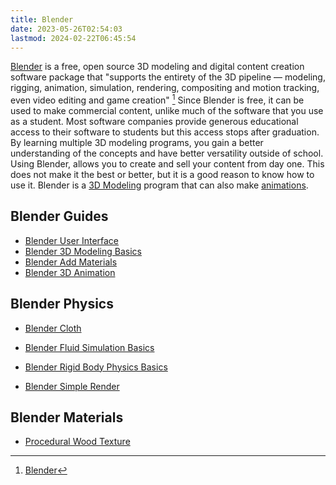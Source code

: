 ```yaml
---
title: Blender
date: 2023-05-26T02:54:03
lastmod: 2024-02-22T06:45:54
---
```


[Blender](https://www.blender.org) is a free, open source 3D modeling and digital content creation software package that "supports the entirety of the 3D pipeline — modeling, rigging, animation, simulation, rendering, compositing and motion tracking, even video editing and game creation" [^1] Since Blender is free, it can be used to make commercial content, unlike much of the software that you use as a student. Most software companies provide generous educational access to their software to students but this access stops after graduation. By learning multiple 3D modeling programs, you gain a better understanding of the concepts and have better versatility outside of school. Using Blender, allows you to create and sell your content from day one. This does not make it the best or better, but it is a good reason to know how to use it. Blender is a [3D Modeling](../3d-modeling.md) program that can also make [animations](../../video/animation.md).

## Blender Guides

- [Blender User Interface](./user-interface-blender.md)
- [Blender 3D Modeling Basics](./3d-modeling-basics-blender.md)
- [Blender Add Materials](./blender-add-materials.md)
- [Blender 3D Animation](./3d-animation-blender.md)

## Blender Physics

- [Blender Cloth](./cloth-quick-start-tutorial-blender.md)
- [Blender Fluid Simulation Basics](./fluid-simulation-basics-blender.md)
- [Blender Rigid Body Physics Basics](./rigid-body-physics-quick-start-tutorial-blender.md)

- [Blender Simple Render](./simple-render-blender.md)

## Blender Materials

- [Procedural Wood Texture](prodedural-wood-texture-blender.md)

[^1]: [Blender](https://www.blender.org)
